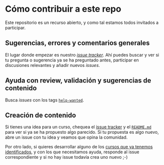 # Cómo contribuir a este repo

Este repositorio es un recurso abierto, y como tal estamos todos invitados a
participar.

## Sugerencias, errores y comentarios generales

El lugar donde empezar es nuestro
[_issue tracker_](https://github.com/Laboratoria/curricula-ux/issues). Ahí
puedes buscar y ver si tu pregunta o sugerencia ya se ha preguntado antes,
participar en discusiones relevantes y añadir nuevos _issues_.

## Ayuda con review, validación y sugerencias de contenido

Busca _issues_ con los tags [`help-wanted`](https://github.com/Laboratoria/curricula-ux/issues?q=is%3Aissue+is%3Aopen+label%3A%22help+wanted%22).

## Creación de contenido

Si tienes una idea para un curso, chequea el
[issue tracker](https://github.com/Laboratoria/curricula-ux/issues) y el
[`README.md`](README.md) para ver si ya se ha propuesto algo parecido. Si tu
propuesta es algo nuevo, abre un issue con tu idea y veamos que opina la
comunidad.

Por otro lado, si quieres desarrollar alguno de los [cursos que ya tenemos
identificados](https://github.com/Laboratoria/curricula-ux/issues?q=is%3Aopen+is%3Aissue+label%3Acontent+label%3A%22help+wanted%22),
y con los que necesitamos ayuda, responde al issue
correspondiente y si no hay issue todavía crea uno nuevo ;-)

<!--
Si ya estás colaborando en la creación/iteración de un curso acá puedes
encontrar la
[guía para creación de cursos](https://github.com/Laboratoria/curricula-ux/wiki).
-->
